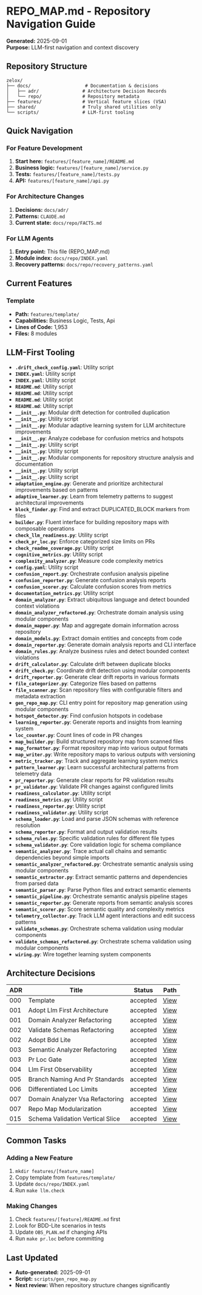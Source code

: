 # REPO_MAP.md - Repository Navigation Guide

**Generated:** 2025-09-01  
**Purpose:** LLM-first navigation and context discovery

## Repository Structure

```
zelox/
├── docs/                    # Documentation & decisions
│   ├── adr/                # Architecture Decision Records
│   └── repo/               # Repository metadata
├── features/               # Vertical feature slices (VSA)
├── shared/                 # Truly shared utilities only
└── scripts/                # LLM-first tooling
```

## Quick Navigation

### For Feature Development
1. **Start here:** `features/[feature_name]/README.md`
2. **Business logic:** `features/[feature_name]/service.py`
3. **Tests:** `features/[feature_name]/tests.py`
4. **API:** `features/[feature_name]/api.py`

### For Architecture Changes
1. **Decisions:** `docs/adr/`
2. **Patterns:** `CLAUDE.md`
3. **Current state:** `docs/repo/FACTS.md`

### For LLM Agents
1. **Entry point:** This file (REPO_MAP.md)
2. **Module index:** `docs/repo/INDEX.yaml`
3. **Recovery patterns:** `docs/repo/recovery_patterns.yaml`

## Current Features

### Template
- **Path:** `features/template/`
- **Capabilities:** Business Logic, Tests, Api
- **Lines of Code:** 1,953
- **Files:** 8 modules


## LLM-First Tooling

- **`.drift_check_config.yaml`**: Utility script
- **`INDEX.yaml`**: Utility script
- **`INDEX.yaml`**: Utility script
- **`README.md`**: Utility script
- **`README.md`**: Utility script
- **`README.md`**: Utility script
- **`README.md`**: Utility script
- **`__init__.py`**: Modular drift detection for controlled duplication
- **`__init__.py`**: Utility script
- **`__init__.py`**: Modular adaptive learning system for LLM architecture improvements
- **`__init__.py`**: Analyze codebase for confusion metrics and hotspots
- **`__init__.py`**: Utility script
- **`__init__.py`**: Utility script
- **`__init__.py`**: Modular components for repository structure analysis and documentation
- **`__init__.py`**: Utility script
- **`__init__.py`**: Utility script
- **`adaptation_engine.py`**: Generate and prioritize architectural improvements based on patterns
- **`adaptive_learner.py`**: Learn from telemetry patterns to suggest architectural improvements
- **`block_finder.py`**: Find and extract DUPLICATED_BLOCK markers from files
- **`builder.py`**: Fluent interface for building repository maps with composable operations
- **`check_llm_readiness.py`**: Utility script
- **`check_pr_loc.py`**: Enforce categorized size limits on PRs
- **`check_readme_coverage.py`**: Utility script
- **`cognitive_metrics.py`**: Utility script
- **`complexity_analyzer.py`**: Measure code complexity metrics
- **`config.yaml`**: Utility script
- **`confusion_report.py`**: Orchestrate confusion analysis pipeline
- **`confusion_reporter.py`**: Generate confusion analysis reports
- **`confusion_scorer.py`**: Calculate confusion scores from metrics
- **`documentation_metrics.py`**: Utility script
- **`domain_analyzer.py`**: Extract ubiquitous language and detect bounded context violations
- **`domain_analyzer_refactored.py`**: Orchestrate domain analysis using modular components
- **`domain_mapper.py`**: Map and aggregate domain information across repository
- **`domain_models.py`**: Extract domain entities and concepts from code
- **`domain_reporter.py`**: Generate domain analysis reports and CLI interface
- **`domain_rules.py`**: Analyze business rules and detect bounded context violations
- **`drift_calculator.py`**: Calculate drift between duplicate blocks
- **`drift_check.py`**: Coordinate drift detection using modular components
- **`drift_reporter.py`**: Generate clear drift reports in various formats
- **`file_categorizer.py`**: Categorize files based on patterns
- **`file_scanner.py`**: Scan repository files with configurable filters and metadata extraction
- **`gen_repo_map.py`**: CLI entry point for repository map generation using modular components
- **`hotspot_detector.py`**: Find confusion hotspots in codebase
- **`learning_reporter.py`**: Generate reports and insights from learning system
- **`loc_counter.py`**: Count lines of code in PR changes
- **`map_builder.py`**: Build structured repository map from scanned files
- **`map_formatter.py`**: Format repository map into various output formats
- **`map_writer.py`**: Write repository maps to various outputs with versioning
- **`metric_tracker.py`**: Track and aggregate learning system metrics
- **`pattern_learner.py`**: Learn successful architectural patterns from telemetry data
- **`pr_reporter.py`**: Generate clear reports for PR validation results
- **`pr_validator.py`**: Validate PR changes against configured limits
- **`readiness_calculator.py`**: Utility script
- **`readiness_metrics.py`**: Utility script
- **`readiness_reporter.py`**: Utility script
- **`readiness_validator.py`**: Utility script
- **`schema_loader.py`**: Load and parse JSON schemas with reference resolution
- **`schema_reporter.py`**: Format and output validation results
- **`schema_rules.py`**: Specific validation rules for different file types
- **`schema_validator.py`**: Core validation logic for schema compliance
- **`semantic_analyzer.py`**: Trace actual call chains and semantic dependencies beyond simple imports
- **`semantic_analyzer_refactored.py`**: Orchestrate semantic analysis using modular components
- **`semantic_extractor.py`**: Extract semantic patterns and dependencies from parsed data
- **`semantic_parser.py`**: Parse Python files and extract semantic elements
- **`semantic_pipeline.py`**: Orchestrate semantic analysis pipeline stages
- **`semantic_reporter.py`**: Generate reports from semantic analysis scores
- **`semantic_scorer.py`**: Score semantic quality and complexity metrics
- **`telemetry_collector.py`**: Track LLM agent interactions and edit success patterns
- **`validate_schemas.py`**: Orchestrate schema validation using modular components
- **`validate_schemas_refactored.py`**: Orchestrate schema validation using modular components
- **`wiring.py`**: Wire together learning system components


## Architecture Decisions

| ADR | Title | Status | Path |
|-----|-------|--------|------|
| 000 | Template | accepted | [View](../adr/000-template.md) |
| 001 | Adopt Llm First Architecture | accepted | [View](../adr/001-adopt-llm-first-architecture.md) |
| 001 | Domain Analyzer Refactoring | accepted | [View](../adr/ADR-001-domain-analyzer-refactoring.md) |
| 002 | Validate Schemas Refactoring | accepted | [View](../adr/ADR-002-validate-schemas-refactoring.md) |
| 002 | Adopt Bdd Lite | accepted | [View](../adr/002-adopt-bdd-lite.md) |
| 003 | Semantic Analyzer Refactoring | accepted | [View](../adr/ADR-003-semantic-analyzer-refactoring.md) |
| 003 | Pr Loc Gate | accepted | [View](../adr/003-pr-loc-gate.md) |
| 004 | Llm First Observability | accepted | [View](../adr/004-llm-first-observability.md) |
| 005 | Branch Naming And Pr Standards | accepted | [View](../adr/005-branch-naming-and-pr-standards.md) |
| 006 | Differentiated Loc Limits | accepted | [View](../adr/006-differentiated-loc-limits.md) |
| 007 | Domain Analyzer Vsa Refactoring | accepted | [View](../adr/007-domain-analyzer-vsa-refactoring.md) |
| 007 | Repo Map Modularization | accepted | [View](../adr/007-repo-map-modularization.md) |
| 015 | Schema Validation Vertical Slice | accepted | [View](../adr/ADR-015-schema-validation-vertical-slice.md) |


## Common Tasks

### Adding a New Feature
1. `mkdir features/[feature_name]`
2. Copy template from `features/template/`
3. Update `docs/repo/INDEX.yaml`
4. Run `make llm.check`

### Making Changes
1. Check `features/[feature]/README.md` first
2. Look for BDD-Lite scenarios in tests
3. Update `OBS_PLAN.md` if changing APIs
4. Run `make pr.loc` before committing

## Last Updated
- **Auto-generated:** 2025-09-01
- **Script:** `scripts/gen_repo_map.py`
- **Next review:** When repository structure changes significantly
